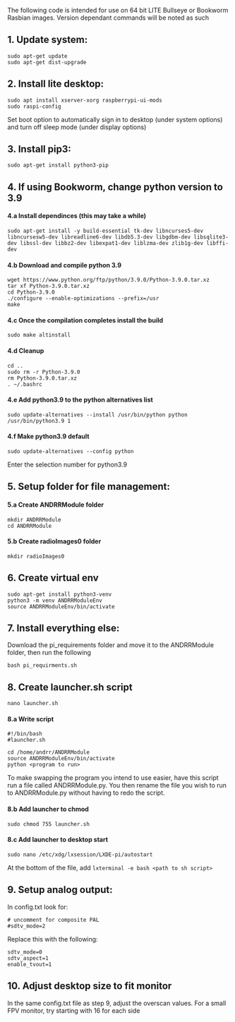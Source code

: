 The following code is intended for use on 64 bit LITE Bullseye or Bookworm Rasbian images. Version dependant commands will be noted as such

## 1. Update system:
```
sudo apt-get update
sudo apt-get dist-upgrade
```

## 2. Install lite desktop:
```
sudo apt install xserver-xorg raspberrypi-ui-mods
sudo raspi-config
```
Set boot option to automatically sign in to desktop (under system options) and turn off sleep mode (under display options)

## 3. Install pip3:
```
sudo apt-get install python3-pip
```

## 4. If using Bookworm, change python version to 3.9

#### 4.a Install dependinces (this may take a while)
```
sudo apt-get install -y build-essential tk-dev libncurses5-dev libncursesw5-dev libreadline6-dev libdb5.3-dev libgdbm-dev libsqlite3-dev libssl-dev libbz2-dev libexpat1-dev liblzma-dev zlib1g-dev libffi-dev
```
#### 4.b Download and compile python 3.9
```
wget https://www.python.org/ftp/python/3.9.0/Python-3.9.0.tar.xz
tar xf Python-3.9.0.tar.xz
cd Python-3.9.0
./configure --enable-optimizations --prefix=/usr
make
```
#### 4.c Once the compilation completes install the build
```
sudo make altinstall
```
#### 4.d Cleanup
```
cd ..
sudo rm -r Python-3.9.0
rm Python-3.9.0.tar.xz
. ~/.bashrc
```
#### 4.e Add python3.9 to the python alternatives list
```
sudo update-alternatives --install /usr/bin/python python /usr/bin/python3.9 1
```
#### 4.f Make python3.9 default
```
sudo update-alternatives --config python
```
Enter the selection number for python3.9

## 5. Setup folder for file management:

#### 5.a Create ANDRRModule folder
```
mkdir ANDRRModule
cd ANDRRModule
```
#### 5.b Create radioImages0 folder
```
mkdir radioImages0
```

## 6. Create virtual env
```
sudo apt-get install python3-venv
python3 -m venv ANDRRModuleEnv
source ANDRRModuleEnv/bin/activate
```

## 7. Install everything else:

Download the pi_requirements folder and move it to the ANDRRModule folder, then run the following
```
bash pi_requirments.sh
```

## 8. Create launcher.sh script
```
nano launcher.sh
```
#### 8.a Write script
```
#!/bin/bash
#launcher.sh

cd /home/andrr/ANDRRModule
source ANDRRModuleEnv/bin/activate
python <program to run>
```
To make swapping the program you intend to use easier, have this script run a file called ANDRRModule.py. You then rename the file you wish to run to ANDRRModule.py without having to redo the script.

#### 8.b Add launcher to chmod
```
sudo chmod 755 launcher.sh
```
#### 8.c Add launcher to desktop start
```
sudo nano /etc/xdg/lxsession/LXDE-pi/autostart 
```
At the bottom of the file, add ```lxterminal -e bash <path to sh script>```


## 9. Setup analog output:

In config.txt look for:
```
# uncomment for composite PAL
#sdtv_mode=2
```
Replace this with the following:
```
sdtv_mode=0
sdtv_aspect=1
enable_tvout=1
```

## 10. Adjust desktop size to fit monitor

In the same config.txt file as step 9, adjust the overscan values. For a small FPV monitor, try starting with 16 for each side
